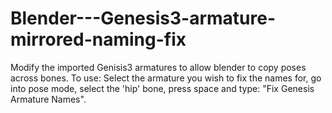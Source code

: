 # Blender---Genesis3-armature-mirrored-naming-fix
Modify the imported Genisis3 armatures to allow blender to copy poses across bones.
To use:
Select the armature you wish to fix the names for, go into pose mode, select the 'hip' bone, press space and type: "Fix Genesis Armature Names".

